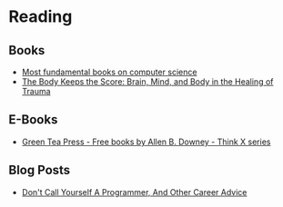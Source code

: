 # Reading

## Books

- [Most fundamental books on computer science](https://news.ycombinator.com/item?id=21311302)
- [The Body Keeps the Score: Brain, Mind, and Body in the Healing of Trauma](https://www.amazon.com/gp/product/B00G3L1C2K)

## E-Books

- [Green Tea Press - Free books by Allen B. Downey - Think X series](https://greenteapress.com/)

## Blog Posts

- [Don't Call Yourself A Programmer, And Other Career Advice](https://www.kalzumeus.com/2011/10/28/dont-call-yourself-a-programmer/)
